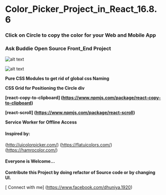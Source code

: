 
# Color_Picker_Project_in_React_16.8.6
### Click on Circle to copy the color for your Web and Mobile App
### Ask Buddie Open Source Front_End Project

![alt text](https://i.ibb.co/vx4nZ4k/Screenshot-170.png)

![alt text](https://i.ibb.co/4Kdr7cv/Screenshot-171.png)

**Pure CSS Modules to get rid of global css Naming**

**CSS Grid for Positioning the Circle div**

**[react-copy-to-clipboard] (https://www.npmjs.com/package/react-copy-to-clipboard)**

**[react-scroll] (https://www.npmjs.com/package/react-scroll)**

**Service Worker for Offline Access**

#### Inspired by:
(http://uicolorpicker.com/)
(https://flatuicolors.com/)
(https://hamrocolor.com/)

#### Everyone is Welcome... 
**Contribute this Project by doing refactor of Source code or by changing UI.**


[ Connect with me]
(https://www.facebook.com/dhuniya.1920)
